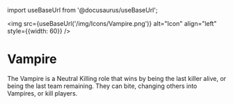 import useBaseUrl from '@docusaurus/useBaseUrl';

<img src={useBaseUrl('/img/Icons/Vampire.png')} alt="Icon" align="left" style={{width: 60}} />
# Vampire

The Vampire is a Neutral Killing role that wins by being the last killer alive, or being the last team remaining. They can bite, changing others into Vampires, or kill players.
